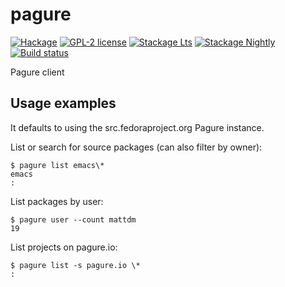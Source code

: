 # pagure

[![Hackage](https://img.shields.io/hackage/v/pagure-cli.svg)](https://hackage.haskell.org/package/pagure-cli)
[![GPL-2 license](https://img.shields.io/badge/license-GPL--2-blue.svg)](LICENSE)
[![Stackage Lts](http://stackage.org/package/pagure-cli/badge/lts)](http://stackage.org/lts/package/pagure-cli)
[![Stackage Nightly](http://stackage.org/package/pagure-cli/badge/nightly)](http://stackage.org/nightly/package/pagure-cli)
[![Build status](https://secure.travis-ci.org/juhp/pagure-cli.svg)](https://travis-ci.org/juhp/pagure-cli)

Pagure client

## Usage examples
It defaults to using the src.fedoraproject.org Pagure instance.

List or search for source packages (can also filter by owner):
```
$ pagure list emacs\*
emacs
:
```

List packages by user:
```
$ pagure user --count mattdm
19
```

List projects on pagure.io:
```
$ pagure list -s pagure.io \*
:
```
